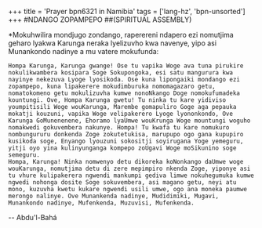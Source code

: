 +++
title = 'Prayer bpn6321 in Namibia'
tags = ['lang-hz', 'bpn-unsorted']
+++
#NDANGO ZOPAMPEPO
##(SPIRITUAL ASSEMBLY)

*Mokuhwilira mondjugo zondango, raperereni ndapero ezi nomutjima geharo lyakwa Karunga neraka lyelizuvho kwa navenye, yipo asi Munankondo nadinye a mu vatere mokufunda:

	Hompa Karunga, Karunga gwange! Ose tu vapika Woge ava tuna pirukire nokulikwambera kosipara Soge Sokupongoka, esi satu mangurura kwa nayinye nekezuva Lyoge lyosikoda. Ose kuna lipongaiki mondango ezi zopampepo, kuna lipakerere mokudimburuka nomomagazaro getu, nomatokomeno getu mokulizuvha kumwe nonoNkango Doge nomokufumadeka kountungi. Ove, Hompa Karunga gwetu! Tu ninka tu kare yidiviso youmpitisili Woge wouKarunga, Marembe gomapuliro Goge aga pepauka mokatji kouzuni, vapika Woge velipakerero Lyoge lyononkondo, Ove Karunga GoMunenenene, Ehoramo lyaUmwe wouKrunga Woge mountungi woguho nomakwedi gokuvembera nakunye. Hompa! Tu kwafa tu kare nomukuro nombungururu donkenda Zoge zokutetukisa, marupupo ogo gana kupupiro kusikoda soge, Enyango lyouzuni sokositji soyirugana Yoge yemeguru, yitji oyo yina kulinyunganga kompepo zoUgavi Woge moSikunino soge semeguru.
	Hompa, Karunga! Ninka nomwenyo detu dikoreka koNonkango daUmwe woge wouKarunga, nomutjima detu di zere mepimpiro nkenda Zoge, yiponye asi tu vhure kulipakerera ngwendi mankumpi gediva limwe nokuhegumuka kumwe ngwedi nohonga dosite Soge sokuvembera, asi magano getu, neyi atu mono, kuzuvha kwetu kukare ngwendi usili umwe, ogo ana moneka paumwe merongo nalinye. Ove Munankenda nadinye, Mudidimiki, Mugavi, Munankondo nadinye, Mufenkenda, Muzuvisi, Mufenkenda.

-- Abdu'l-Bahá
